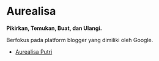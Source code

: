 # Aurealisa
**Pikirkan, Temukan, Buat, dan Ulangi.** 

Berfokus pada platform blogger yang dimiliki oleh Google.

- [Aurealisa Putri](https://aurealisa.blogspot.com?utm_source=github)
